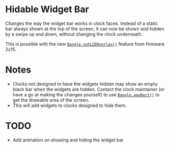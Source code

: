 # Hidable Widget Bar

Changes the way the widget bar works in clock faces. Instead of a static bar always shown at the top of the screen, it can now be shown and hidden by a swipe up and down, without changing the clock underneath.

This is possible with the new [`Bangle.setLCDOverlay()`](http://www.espruino.com/ReferenceBANGLEJS2#l_Bangle_setLCDOverlay) feature from firmware 2v15.

# Notes
* Clocks not designed to have the widgets hidden may show an empty black bar when the widgets are hidden. Contact the clock maintainer (or have a go at making the changes yourself) to use [`Bangle.appRect()`](http://www.espruino.com/ReferenceBANGLEJS2#l_Bangle_appRect) to get the drawable area of the screen.
* This will add widgets to clocks designed to hide them.

# TODO
* Add animation on showing and hiding the widget bar